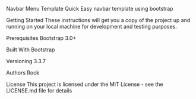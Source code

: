 Navbar Menu Template
Quick Easy navbar template using bootstrap

Getting Started
These instructions will get you a copy of the project up and running on your local machine for development and testing purposes. 

Prerequisites
Bootstrap 3.0+

Built With
Bootstrap

Versioning
3.3.7

Authors
Rock

License
This project is licensed under the MIT License - see the LICENSE.md file for details
